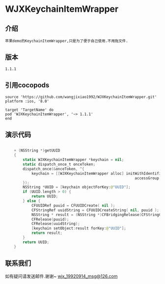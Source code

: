 # WJXKeychainItemWrapper

## 介绍
    苹果demo的KeychainItemWrapper,只是为了便于自己使用.不用拖文件.

## 版本
    1.1.1

## 引用cocopods

    source 'https://github.com/wangjixiao1992/WJXKeychainItemWrapper.git'
    platform :ios, '8.0'

    target 'TargetName' do
    pod 'WJXKeychainItemWrapper', '~> 1.1.1'
    end

## 演示代码
```swift

    + (NSString *)getUUID
    {
        static WJXKeychainItemWrapper *keychain = nil;
        static dispatch_once_t onceToken;
        dispatch_once(&onceToken, ^{
            keychain = [[WJXKeychainItemWrapper alloc] initWithIdentifier:@"MAUUID"
                                                           accessGroup:nil];
        });
        NSString *UUID = [keychain objectForKey:@"UUID"];
        if (UUID.length > 0) {
            return UUID;
        } else {
            CFUUIDRef puuid = CFUUIDCreate( nil );
            CFStringRef uuidString = CFUUIDCreateString( nil, puuid );
            NSString * result = (NSString *)CFBridgingRelease(CFStringCreateCopy( NULL, uuidString));
            CFRelease(puuid);
            CFRelease(uuidString);
            [keychain setObject:result forKey:@"UUID"];
            return result;
        }
        return UUID;
    }
```

## 联系我们
如有疑问请发送邮件.谢谢~
wjx_19920914_msg@126.com





  
